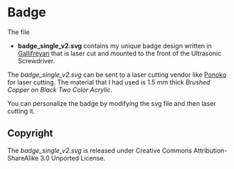 # Badge

The file
* **badge_single_v2.svg** contains my unique badge design written in
  [Gallifreyan](https://shermansplanet.com/gallifreyan/guide.pdf) that
  is laser cut and mounted to the front of the Ultrasonic
  Screwdriver.
  
The _badge_single_v2.svg_ can be sent to a laser cutting vendor
like [Ponoko](https://www.ponoko.com/) for laser cutting. The material that I had used is 1.5 mm thick
_Brushed Copper on Black Two Color Acrylic_. 

You can personalize the badge by modifying the svg file and
then laser cutting it.

## Copyright

The _badge_single_v2.svg_ is released under Creative Commons
Attribution-ShareAlike 3.0 Unported License.






 

